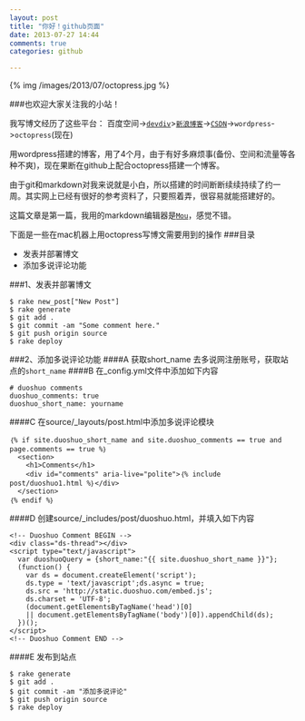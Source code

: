 ```yaml
---
layout: post
title: "你好！github页面"
date: 2013-07-27 14:44
comments: true
categories: github

---
```



{% img /images/2013/07/octopress.jpg %}

###也欢迎大家关注我的小站！

我写博文经历了这些平台：
百度空间->[`devdiv`](http://www.devdiv.com/home.php?mod=space&uid=12&do=blog&view=me&from=space)>[`新浪博客`](http://blog.sina.com.cn/beyondvincent)->[`CSDN`](http://blog.csdn.net/beyondvincent)->`wordpress`->`octopress`(现在)

<!--more-->

用wordpress搭建的博客，用了4个月，由于有好多麻烦事(备份、空间和流量等各种不爽)，现在果断在github上配合octopress搭建一个博客。

由于git和markdown对我来说就是小白，所以搭建的时间断断续续持续了约一周。其实网上已经有很好的参考资料了，只要照着弄，很容易就能搭建好的。

这篇文章是第一篇，我用的markdown编辑器是[`Mou`](http://mouapp.com/)，感觉不错。


下面是一些在mac机器上用octopress写博文需要用到的操作
###目录

* 发表并部署博文
* 添加多说评论功能


###1、发表并部署博文

```
$ rake new_post["New Post"]
$ rake generate
$ git add .
$ git commit -am "Some comment here." 
$ git push origin source
$ rake deploy
```

###2、添加多说评论功能
####A 获取short_name
去多说网注册账号，获取站点的`short_name`
####B 在_config.yml文件中添加如下内容

```
# duoshuo comments
duoshuo_comments: true
duoshuo_short_name: yourname
```
####C 在source/_layouts/post.html中添加多说评论模块

```
｛% if site.duoshuo_short_name and site.duoshuo_comments == true and page.comments == true %｝
  <section>
    <h1>Comments</h1>
    <div id="comments" aria-live="polite">｛% include post/duoshuo1.html %｝</div>
  </section>
｛% endif %｝
```
####D 创建source/_includes/post/duoshuo.html，并填入如下内容

```
<!-- Duoshuo Comment BEGIN -->
<div class="ds-thread"></div>
<script type="text/javascript">
  var duoshuoQuery = {short_name:"{{ site.duoshuo_short_name }}"};
  (function() {
    var ds = document.createElement('script');
    ds.type = 'text/javascript';ds.async = true;
    ds.src = 'http://static.duoshuo.com/embed.js';
    ds.charset = 'UTF-8';
    (document.getElementsByTagName('head')[0] 
    || document.getElementsByTagName('body')[0]).appendChild(ds);
  })();
</script>
<!-- Duoshuo Comment END -->
```
####E 发布到站点

```
$ rake generate
$ git add .
$ git commit -am "添加多说评论" 
$ git push origin source
$ rake deploy
```

